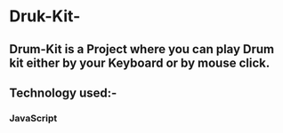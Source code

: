 ﻿# Druk-Kit-

## Drum-Kit is a Project where you can play Drum kit either by your Keyboard or by mouse click.

## Technology used:-
 ### JavaScript
